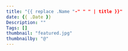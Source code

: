 ```yaml
---
title: "{{ replace .Name "-" " " | title }}"
date: {{ .Date }}
Description: ""
Tags: []
thumbnail: "featured.jpg"
thumbnailby: "@"
---
```

